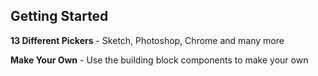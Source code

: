 ## Getting Started

**13 Different Pickers** - Sketch, Photoshop, Chrome and many more

**Make Your Own** - Use the building block components to make your own
